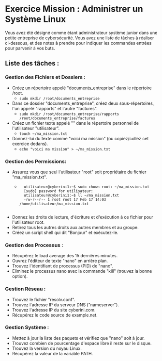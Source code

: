 # Exercice Mission : Administrer un Système Linux 


Vous avez été désigné comme étant administrateur système junior dans une petite entreprise de cybersécurité. Vous avez une liste de tâches à réaliser ci-dessous, et des notes à prendre pour indiquer les commandes entrées pour parvenir à vos buts.

## Liste des tâches :
### Gestion des Fichiers et Dossiers : 

- Créez un répertoire appelé "documents_entreprise" dans le répertoire /root.
    - `sudo mkdir /root/documents_entreprise`
- Dans ce dossier "documents_entreprise", créez deux sous-répertoires, l'un appelé "rapports" et l'autre "factures".
    - `sudo mkdir /root/documents_entreprise/rapports /root/documents_entreprise/factures`
- Créez un fichier texte appelé "" dans le répertoire personnel de l'utilisateur "utilisateur".
    - `touch ~/ma_mission.txt`
- Donnez-lui du texte comme "voici ma mission" (ou copiez/collez cet exercice dedans).
    - `echo "voici ma mission" > ~/ma_mission.txt`

### Gestion des Permissions: 

- Assurez vous que seul l'utilisateur "root" soit propriétaire du fichier "ma_mission.txt".
    - ```
        utilisateur@cyberini1:~$ sudo chown root: ~/ma_mission.txt
        [sudo] password for utilisateur:
        utilisateur@cyberini1:~$ ll ~/ma_mission.txt
        -rw-r--r-- 1 root root 17 Feb 17 14:03 /home/utilisateur/ma_mission.txt
    ```
- Donnez les droits de lecture, d'écriture et d'exécution à ce fichier pour l'utilisateur root. 
- Retirez tous les autres droits aux autres membres et au groupe.
- Créez un script shell qui dit "Bonjour" et exécutez-le.

### Gestion des Processus : 

- Récupérez le load average des 15 dernières minutes. 
- Ouvrez l'éditeur de texte "nano" en arrière plan. 
- Trouvez l'identifiant de processus (PID) de "nano". 
- Eliminez le processus nano avec la commande "kill" (trouvez la bonne option).

### Gestion Réseau : 

- Trouvez le fichier "resolv.conf". 
- Trouvez l'adresse IP du serveur DNS ("nameserver"). 
- Trouvez l'adresse IP du site cyberini.com. 
- Récupérez le code source de example.net.

### Gestion Système : 

- Mettez à jour la liste des paquets et vérifiez que "nano" soit à jour.
- Trouvez combien de pourcentage d'espace libre il reste sur le disque. 
- Trouvez la version du noyau Linux. 
- Récupérez la valeur de la variable PATH.
